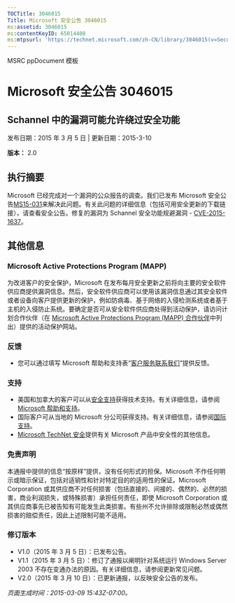 ```yaml
---
TOCTitle: 3046015
Title: Microsoft 安全公告 3046015
ms:assetid: 3046015
ms:contentKeyID: 65014408
ms:mtpsurl: 'https://technet.microsoft.com/zh-CN/library/3046015(v=Security.10)'
---
```


MSRC ppDocument 模板

Microsoft 安全公告 3046015
==========================

Schannel 中的漏洞可能允许绕过安全功能
-------------------------------------

发布日期：2015 年 3 月 5 日 | 更新日期：2015-3-10

**版本：** 2.0

执行摘要
--------

<span id="sectionToggle0"></span>
Microsoft 已经完成对一个漏洞的公众报告的调查。我们已发布 Microsoft 安全公告[MS15-031](https://technet.microsoft.com/zh-cn/library/security/ms15-031)来解决此问题。有关此问题的详细信息（包括可用安全更新的下载链接），请查看安全公告。修复的漏洞为 Schannel 安全功能规避漏洞 - [CVE-2015-1637](http://www.cve.mitre.org/cgi-bin/cvename.cgi?name=cve-2015-1637)。

其他信息
--------

<span id="sectionToggle1"></span>
### Microsoft Active Protections Program (MAPP)

为改进客户的安全保护，Microsoft 在发布每月安全更新之前将向主要的安全软件供应商提供漏洞信息。然后，安全软件供应商可以使用该漏洞信息通过其安全软件或者设备向客户提供更新的保护，例如防病毒、基于网络的入侵检测系统或者基于主机的入侵防止系统。要确定是否可从安全软件供应商处得到活动保护，请访问计划合作伙伴（在 [Microsoft Active Protections Program (MAPP) 合作伙伴](http://technet.microsoft.com/zh-cn/security/dn467918)中列出）提供的活动保护网站。

### 反馈

-   您可以通过填写 Microsoft 帮助和支持表“[客户服务联系我们](http://support.microsoft.com/kb/?scid=sw;en;1257&amp;showpage=1&amp;ws=technet&amp;sd=tech)”提供反馈。

### 支持

-   美国和加拿大的客户可以从[安全支持](http://go.microsoft.com/fwlink/?linkid=21131)获得技术支持。有关详细信息，请参阅 [Microsoft 帮助和支持](http://support.microsoft.com/?ln=zh-cn)。
-   国际客户可从当地的 Microsoft 分公司获得支持。有关详细信息，请参阅[国际支持](http://go.microsoft.com/fwlink/?linkid=21155)。
-   [Microsoft TechNet 安全](http://technet.microsoft.com/zh-cn/security/default.aspx)提供有关 Microsoft 产品中安全性的其他信息。

### 免责声明

本通报中提供的信息“按原样”提供，没有任何形式的担保。Microsoft 不作任何明示或暗示保证，包括对适销性和针对特定目的的适用性的保证。Microsoft Corporation 或其供应商不对任何损害（包括直接的、间接的、偶然的、必然的损害，商业利润损失，或特殊损害）承担任何责任，即使 Microsoft Corporation 或其供应商事先已被告知有可能发生此类损害。有些州不允许排除或限制必然或偶然损害的赔偿责任，因此上述限制可能不适用。

### 修订版本

-   V1.0（2015 年 3 月 5 日）：已发布公告。
-   V1.1（2015 年 3 月 5 日）：修订了通报以阐明针对系统运行 Windows Server 2003 不存在变通办法的原因。有关详细信息，请参阅更新常见问题。
-   V2.0（2015 年 3 月 10 日）：已更新通报，以反映安全公告的发布。

*页面生成时间：2015-03-09 15:43Z-07:00。*
